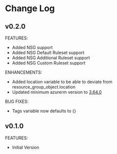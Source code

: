 # Change Log

## v0.2.0
FEATURES:
- Added NSG support
- Added NSG Default Ruleset support
- Added NSG Additional Ruleset support
- Added NSG Custom Ruleset support

ENHANCEMENTS:
- Added location variable to be able to deviate from resource_group_object.location
- Updated minimum azurerm version to [3.64.0](https://github.com/hashicorp/terraform-provider-azurerm/blob/main/CHANGELOG-v3.md#3640-july-06-2023)

BUG FIXES:
- Tags variable now defaults to {}

## v0.1.0
FEATURES:
- Initial Version
